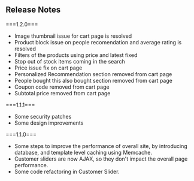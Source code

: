 Release Notes
-----------------
===1.2.0===
- Image thumbnail issue for cart page is resolved
- Product block issue on people recomendation and average rating is resolved
- Filters of the products using price and latest fixed
- Stop out of stock items coming in the search
- Price issue fix on cart page
- Personalized Recommendation section removed from cart page
- People bought this also bought section removed from cart page
- Coupon code removed from  cart page 
- Subtotal price removed from cart page

===1.1.1===
- Some security patches
- Some design improvements

===1.1.0===
- Some steps to improve the performance of overall site, by introducing database, and template level caching using Memcache.
- Customer sliders are now AJAX, so they don't impact the overall page performance.
- Some code refactoring in Customer Slider.


